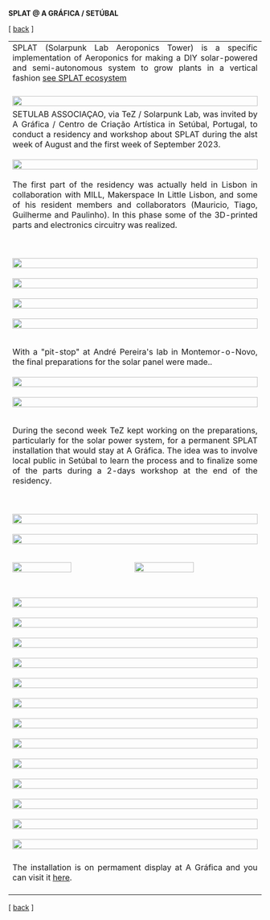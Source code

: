 **SPLAT @ A GRÁFICA / SETÚBAL**


<!-------  BACK   --------->
<p align="left" >[ <a href="../README.md#readme-top"> back</a> ]</p>



<table width = 90%>
<tr>
<td align = "justify" width = 90% colspan=2>
SPLAT (Solarpunk Lab Aeroponics Tower) is a specific implementation of Aeroponics for making a DIY solar-powered and semi-autonomous system to grow plants in a vertical fashion <a href="splat.md"> see SPLAT ecosystem</a> 
<br><br>
</tr>

<tr>
<td align = "justify" width = 100% colspan=2>
<img src="splat-g-01.jpg"  width=100%>
<br>
</tr>


<tr>
<td align = "justify" width = 90% colspan=2>
SETULAB ASSOCIAÇAO, via TeZ / Solarpunk Lab, was invited by A Gráfica / Centro de Criação Artística in Setúbal, Portugal, to conduct a residency and workshop about SPLAT during the alst week of August and the first week of September 2023. 
<br><br>
<img src="splat-g-02.jpg"  width=100%>
<br><br>
The first part of the residency was actually held in Lisbon in collaboration with MILL, Makerspace In Little Lisbon, and some of his resident members  and collaborators (Mauricio, Tiago, Guilherme and Paulinho). In this phase some of the 3D-printed parts and electronics circuitry was realized. 

<br><br>
<img src="splat-g-03.jpg"  width=100%>
<br><br>
<img src="splat-g-04.jpg"  width=100%>
<br><br>
<img src="splat-g-05.jpg"  width=100%>
<br><br>
<img src="splat-g-06.jpg"  width=100%>
<br><br>

With a "pit-stop" at André Pereira's lab in  Montemor-o-Novo, the final preparations for the solar panel were made..
<br><br>
<img src="splat-g-07.jpg"  width=100%>
<br><br>
<img src="splat-g-08.jpg"  width=100%>
<br><br>

During the second week TeZ kept working on the preparations, particularly for the solar power system,  for a permanent SPLAT installation that would stay at A Gráfica. The idea was to involve local public in Setúbal to learn the process and to finalize some of the parts during a 2-days workshop at the end of the residency.

<br><br>
<img src="splat-g-09.jpg"  width=100%>
<br><br>
<img src="splat-g-11.gif"  width=100%>
<br><br>

<img src="splat-g-12.jpg" width = 49%>
<img src="splat-g-13.jpg" width = 49%>
<br><br>


<br>
</tr>



<tr>
<td align = "justify" width = 50%  colspan=2>
<img src="splat-g-14.jpg"  width=100%>
<br><br>
<img src="splat-g-15.jpg"  width=100%>
<br><br>
<img src="splat-g-16.jpg"  width=100%>
<br><br>
<img src="splat-g-17.jpg"  width=100%>
<br><br>
<img src="splat-g-18.jpg"  width=100%>
<br><br>
<img src="splat-g-19.jpg"  width=100%>
<br><br>
<img src="splat-g-v-2.gif"  width=100%>
<br><br>

<img src="splat-g-21.jpg"  width=100%>
<br><br>

<img src="splat-g-22.jpg"  width=100%>
<br><br>
<img src="splat-g-23.jpg"  width=100%>
<br><br>
<img src="splat-g-24.jpg"  width=100%>
<br><br>
<img src="splat-g-25.jpg"  width=100%>
<br><br>
<img src="splat-g-26.jpg"  width=100%>
<br><br>

<tr>
<td align = "justify" width =100%> 
The installation is on permament display at A Gráfica and you can visit it <A href="https://maps.app.goo.gl/h3H1VibhitQ3pkAq6" target = "new">here</a>.
<br><br>
</tr>




</table>
 
 <!-------  BACK   --------->
<p align="left" >[ <a href="../README.md#readme-top"> back</a> ]</p>